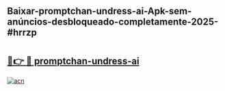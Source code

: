 ## Baixar-promptchan-undress-ai-Apk-sem-anúncios-desbloqueado-completamente-2025-#hrrzp

# <h2><a href="https://ainizakaria.my?title=promptchan-undress-ai&ref=22M">🔗👉 🔴 promptchan-undress-ai</a></h2>

[![acn](https://github.com/user-attachments/assets/0f9c940e-d8b0-45ae-aac7-cd30a18b3e1c)](https://ainizakaria.my?title=promptchan-undress-ai&ref=22M)

